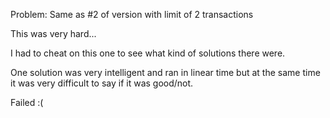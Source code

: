 Problem: Same as #2 of version with limit of 2 transactions

This was very hard...

I had to cheat on this one to see what kind of solutions there were.

One solution was very intelligent and ran in linear time but at the same time it was very difficult to say if it was good/not.

Failed :(
